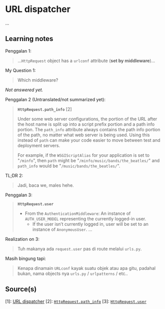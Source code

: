 # URL dispatcher

...

## Learning notes

Penggalan 1:
> ...`HttpRequest` object has a `urlconf` attribute (**set by middleware**)...

My Question 1:
> Which middleware?

_Not answered yet._

Penggalan 2 (Untranslated/not summarized yet):
> **`HttpRequest.path_info`** [2]
>
> Under some web server configurations, the portion of the URL after the host name is split up into a script prefix portion and a path info portion. The `path_info` attribute always contains the path info portion of the path, no matter what web server is being used. Using this instead of `path` can make your code easier to move between test and deployment servers.
>
> For example, if the `WSGIScriptAlias` for your application is set to "`/minfo`", then `path` might be "`/minfo/music/bands/the_beatles/`" and `path_info` would be "`/music/bands/the_beatles/`".

TL;DR 2:
> Jadi, baca we, males hehe.

Penggalan 3:
> **`HttpRequest.user`**
>
> - From the `AuthenticationMiddleware`: An instance of `AUTH_USER_MODEL` representing the currently logged-in user.
>   - If the user isn’t currently logged in, user will be set to an instance of `AnonymousUser`.
> ...

Realization on 3:
> Tuh makanya ada `request.user` pas di route melalui `urls.py`.

Masih bingung tapi:
> Kenapa dinamain `URLconf` kayak suatu objek atau apa gitu, padahal bukan, nama objects nya `urls.py` / `urlpatterns` / etc..

## Source(s)

[1]: [URL dispatcher](https://docs.djangoproject.com/en/5.0/topics/http/urls/)
[2]: [`HttpRequest.path_info`](https://docs.djangoproject.com/en/5.0/ref/request-response/#django.http.HttpRequest.path_info)
[3]: [`HttpRequest.user`](https://docs.djangoproject.com/en/5.0/ref/request-response/#django.http.HttpRequest.user)
